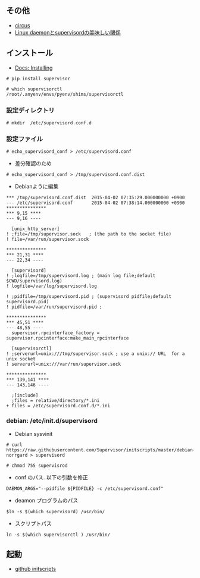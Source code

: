## その他

- [circus](http://circus.readthedocs.org/en/0.11.1/)
- [Linux daemonとsupervisordの美味しい関係](http://www.slideshare.net/KazushigeTakeuchi/linux-daemonsupervisord)

## インストール

- [Docs: Installing ](http://supervisord.org/installing.html)

~~~
# pip install supervisor
~~~

~~~
# which supervisorctl 
/root/.anyenv/envs/pyenv/shims/supervisorctl
~~~

### 設定ディレクトリ

~~~
# mkdir  /etc/supervisord.conf.d
~~~

### 設定ファイル

~~~
# echo_supervisord_conf > /etc/supervisord.conf
~~~

- 差分確認のため

~~~
# echo_supervisord_conf > /tmp/supervisord.conf.dist
~~~

-  Debianように編集

~~~
*** /tmp/supervisord.conf.dist  2015-04-02 07:35:29.000000000 +0900
--- /etc/supervisord.conf       2015-04-02 07:38:14.000000000 +0900
***************
*** 9,15 ****
--- 9,16 ----

  [unix_http_server]
! ;file=/tmp/supervisor.sock   ; (the path to the socket file)
! file=/var/run/supervisor.sock

***************
*** 21,31 ****
--- 22,34 ----

  [supervisord]
! ;logfile=/tmp/supervisord.log ; (main log file;default $CWD/supervisord.log)
! logfile=/var/log/supervisord.log

! ;pidfile=/tmp/supervisord.pid ; (supervisord pidfile;default supervisord.pid)
! pidfile=/var/run/supervisord.pid ;

***************
*** 45,51 ****
--- 48,55 ----
  supervisor.rpcinterface_factory = supervisor.rpcinterface:make_main_rpcinterface
  
  [supervisorctl]
! ;serverurl=unix:///tmp/supervisor.sock ; use a unix:// URL  for a unix socket
! serverurl=unix:///var/run/supervisor.sock

***************
*** 139,141 ****
--- 143,146 ----
  
  ;[include]
  ;files = relative/directory/*.ini
+ files = /etc/supervisord.conf.d/*.ini

~~~

### debian: /etc/init.d/supervisord

- Debian sysvinit

~~~
# curl https://raw.githubusercontent.com/Supervisor/initscripts/master/debian-norrgard > supervisord
~~~

~~~
# chmod 755 supervisrod
~~~

- conf のパス. 以下の引数を修正

~~~
DAEMON_ARGS="--pidfile ${PIDFILE} -c /etc/supervisord.conf"
~~~

- deamon プログラムのパス

~~~
$ln -s $(which supervisord) /usr/bin/
~~~

- スクリプトパス

~~~
ln -s $(which supervisorctl ) /usr/bin/
~~~

## 起動

- [github initscripts](https://github.com/Supervisor/initscripts)
